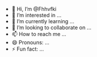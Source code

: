 - 👋 Hi, I’m @Fhhvfki
- 👀 I’m interested in ...
- 🌱 I’m currently learning ...
- 💞️ I’m looking to collaborate on ...
- 📫 How to reach me ...
- 😄 Pronouns: ...
- ⚡ Fun fact: ...

<!---
Fhhvfki/Fhhvfki is a ✨ special ✨ repository because its `README.md` (this file) appears on your GitHub profile.
You can click the Preview link to take a look at your changes.
--

